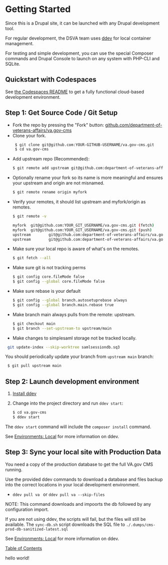# Getting Started

Since this is a Drupal site, it can be launched with any Drupal development tool.

For regular development, the DSVA team uses [ddev](https://ddev.com/) for local container management.

For testing and simple development, you can use the special Composer commands and Drupal Console to launch on any system
with PHP-CLI and SQLite.

## Quickstart with Codespaces

See [the Codespaces README](./codespaces.md) to get a fully functional cloud-based development environment.

## Step 1: Get Source Code / Git Setup

- Fork the repo by pressing the "Fork" button: [github.com/department-of-veterans-affairs/va.gov-cms](https://github.com/department-of-veterans-affairs/va.gov-cms)
- Clone your fork.
  ```sh
   $ git clone git@github.com:YOUR-GITHUB-USERNAME/va.gov-cms.git
   $ cd va.gov-cms
  ```

* Add upstream repo (Recommended):

  ```sh
  $ git remote add upstream git@github.com:department-of-veterans-affairs/va.gov-cms.git
  ```
* Optionally rename your fork so its name is more meaningful and ensures your upstream and origin are not misnamed.
  ```sh
  $ git remote rename origin myfork
  ```
* Verify your remotes, it should list upstream and myfork/origin as remotes.
  ```sh
  $ git remote -v

  myfork  git@github.com:YOUR_GIT_USERNAME/va.gov-cms.git (fetch)
  myfork  git@github.com:YOUR_GIT_USERNAME/va.gov-cms.git (push)
  upstream        git@github.com:department-of-veterans-affairs/va.gov-cms.git (fetch)
  upstream        git@github.com:department-of-veterans-affairs/va.gov-cms.git (push)
  ```
* Make sure your local repo is aware of what's on the remotes.
  ```sh
  $ git fetch --all
  ```

* Make sure git is not tracking perms
  ```sh
  $ git config core.fileMode false
  $ git config --global core.fileMode false
  ```

* Make sure rebase is your default
  ```sh
  $ git config --global branch.autosetuprebase always
  $ git config --global branch.main.rebase true
  ```

* Make branch main always pulls from the remote: upstream.
  ```sh
  $ git checkout main
  $ git branch --set-upstream-to upstream/main
  ```

*  Make changes to simplesaml storage not be tracked locally.

  ```sh
   git update-index --skip-worktree samlsessiondb.sq3
  ```

  You should periodically update your branch from `upstream main` branch:

  ```sh
   $ git pull upstream main
  ```

## Step 2: Launch development environment

1. [Install ddev](https://ddev.readthedocs.io/en/stable/#installation)
2. Change into the project directory and run `ddev start`:

   ```bash
   $ cd va.gov-cms
   $ ddev start
   ```

The `ddev start` command will include the `composer install` command.

See [Environments: Local](./local.md) for more information on ddev.

## Step 3: Sync your local site with Production Data

You need a copy of the production database to get the full VA.gov CMS running.

Use the provided ddev commands to download a database and files backup into the
correct locations in your local development environment.

- `ddev pull va `  or  `ddev pull va --skip-files`

NOTE: This command downloads and impoorts the db followed by any configuration import.

If you are not using ddev, the scripts will
fail, but the files will still be available. The `sync-db.sh` script downloads the
SQL file to `./.dumps/cms-prod-db-sanitized-latest.sql`

See [Environments: Local](./local.md) for more information on ddev.

[Table of Contents](../README.md)

hello world!
